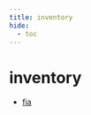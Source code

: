 ```yaml
---
title: inventory
hide:
  - toc
---
```


# inventory

- [fia](/data-library/fia/)  
  <small></small>